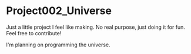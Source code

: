 # Project002_Universe
Just a little project I feel like making. No real purpose, just doing it for fun. Feel free to contribute!

I'm planning on programming the universe.
